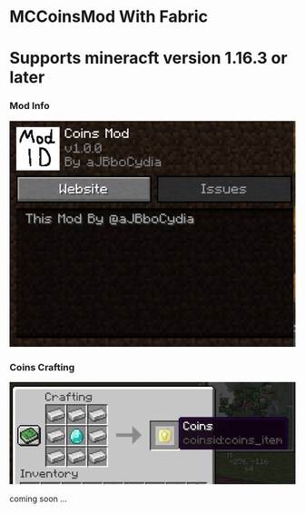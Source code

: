 # MCCoinsMod With Fabric
# Supports mineracft version 1.16.3 or later


### Mod Info
<img src="https://github.com/aJBbo/MCCoinsMod/blob/main/coinsmods.PNG?raw=true" width="600"/> 


### Coins Crafting
<img src="https://github.com/aJBbo/MCCoinsMod/blob/main/coinscrafing.PNG?raw=true" width="600"/> 


coming soon ...
